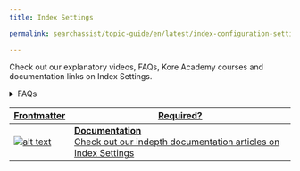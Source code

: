 ```yaml
---
title: Index Settings

permalink: searchassist/topic-guide/en/latest/index-configuration-settings

---
```

<!--#### Topic Guide
######  Index Settings-->

  Check out our explanatory videos, FAQs, Kore Academy courses and documentation links on Index Settings.


<details>
  <summary>FAQs
  </summary>

  <a class="doc-link" target="_blank" href="https://docs.kore.ai/searchassist/manage-indices/index-languages/">
 
  What is Index Languages?

</a>

 <a class="doc-link" target="_blank" href="https://docs.kore.ai/searchassist/manage-indices/index-languages/">
 
  How do I configure Index Languages?

</a>
 


</details>


<a class="doc-link" target="_blank" href="https://docs.kore.ai/searchassist/manage-indices/index-languages/">
 

| Frontmatter | Required? | 
|-------------|-------------|
| ![alt text](images/SA_Documentation.svg "Title") | **Documentation**  <br /> Check out our indepth documentation articles on Index Settings | 


</a>
